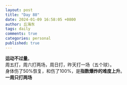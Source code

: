 ```yaml
---
layout: post
title: "Day 88"
date: 2024-01-09 16:58:05 +0800
author: 丘海东 
tags: daily
comments: true
categories: personal
published: true
---
```

**运动不过量**。  
周五打，周六打两场，周日打，昨天打一场（五个球）。  
身体伤了50%恢复，和伤了100%，是**指数爆炸的难度上升**。  
**一周只打两场**
